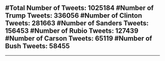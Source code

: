 #Total Number of Tweets: 1025184 
#Number of Trump Tweets: 336056
#Number of Clinton Tweets: 281663
#Number of Sanders Tweets: 156453
#Number of Rubio Tweets: 127439
#Number of Carson Tweets: 65119
#Number of Bush Tweets: 58455
---
---

